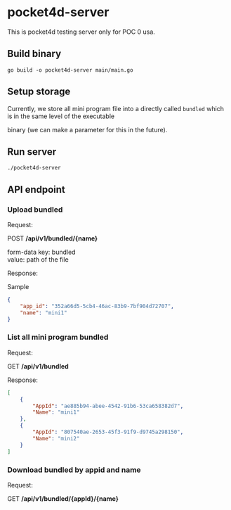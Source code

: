 # pocket4d-server

This is pocket4d testing server only for POC 0 usa.

## Build binary

```shell script
go build -o pocket4d-server main/main.go
```

## Setup storage

Currently, we store all mini program file into a directly called `bundled` which is in the same level of the executable 

binary (we can make a parameter for this in the future).

## Run server

```shell script
./pocket4d-server
```

## API endpoint

### Upload bundled

Request: 

POST **/api/v1/bundled/{name}**

form-data
key: bundled     
value: path of the file

Response:

Sample

```json
{
    "app_id": "352a66d5-5cb4-46ac-83b9-7bf904d72707",
    "name": "mini1"
}
```

### List all mini program bundled

Request: 

GET **/api/v1/bundled**

Response:

```json
[
    {
        "AppId": "ae885b94-abee-4542-91b6-53ca658382d7",
        "Name": "mini1"
    },
    {
        "AppId": "807540ae-2653-45f3-91f9-d9745a298150",
        "Name": "mini2"
    }
]
```

### Download bundled by appid and name

Request: 

GET **/api/v1/bundled/{appId}/{name}**
